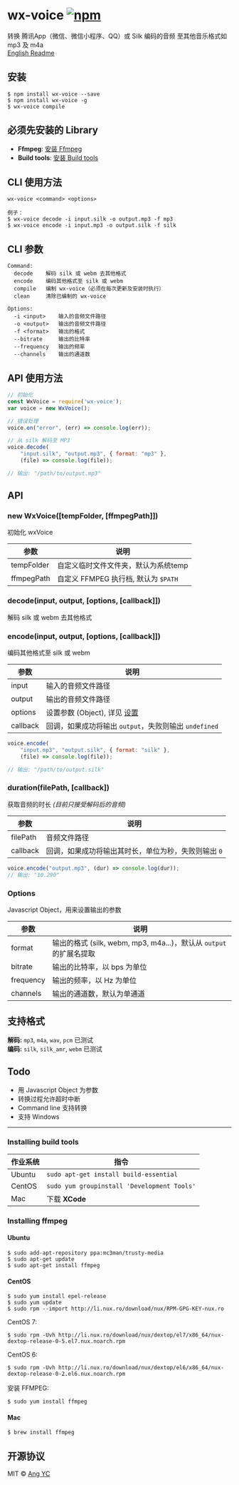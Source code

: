 # wx-voice [![npm](https://img.shields.io/npm/v/wx-voice.svg?colorB=4c1)](https://www.npmjs.com/package/wx-voice)
转换 腾讯App（微信、微信小程序、QQ）或 Silk 编码的音频 至其他音乐格式如 mp3 及 m4a  
[English Readme](README.md)


## 安装
```
$ npm install wx-voice --save
$ npm install wx-voice -g
$ wx-voice compile
```


## 必须先安装的 Library
- **Ffmpeg**: [安装 Ffmpeg](#installing-ffmpeg)
- **Build tools**: [安装 Build tools](#installing-build-tools)


## CLI 使用方法
`wx-voice <command> <options>`
```
例子：
$ wx-voice decode -i input.silk -o output.mp3 -f mp3
$ wx-voice encode -i input.mp3 -o output.silk -f silk
```


## CLI 参数
```
Command:
  decode    解码 silk 或 webm 去其他格式
  encode    编码其他格式至 silk 或 webm
  compile   编制 wx-voice（必须在每次更新及安装时执行）
  clean     清除已编制的 wx-voice

Options:
  -i <input>    输入的音频文件路径
  -o <output>   输出的音频文件路径
  -f <format>   输出的格式
  --bitrate     输出的比特率
  --frequency   输出的频率
  --channels    输出的通道数
```


## API 使用方法
```js
// 初始化
const WxVoice = require('wx-voice');
var voice = new WxVoice();

// 错误处理
voice.on("error", (err) => console.log(err));

// 从 silk 解码至 MP3
voice.decode(
    "input.silk", "output.mp3", { format: "mp3" },
    (file) => console.log(file));

// 输出: "/path/to/output.mp3"
```


## API

### new WxVoice([tempFolder, [ffmpegPath]])
初始化 wxVoice

| 参数 | 说明 |
| ---------- | ----------- |
| tempFolder | 自定义临时文件文件夹，默认为系统temp |
| ffmpegPath | 自定义 FFMPEG 执行档, 默认为 `$PATH` |

### decode(input, output, [options, [callback]])
解码 silk 或 webm 去其他格式

### encode(input, output, [options, [callback]])
编码其他格式至 silk 或 webm

| 参数 | 说明 |
| --------- | ---------------- |
| input     | 输入的音频文件路径  |
| output    | 输出的音频文件路径  |
| options   | 设置参数 (Object), 详见 [设置](#options) |
| callback  | 回调，如果成功将输出 `output`，失败则输出 `undefined` |
```js
voice.encode(
    "input.mp3", "output.silk", { format: "silk" },
    (file) => console.log(file));

// 输出: "/path/to/output.silk"
```

### duration(filePath, [callback])
获取音频的时长
*(目前只接受解码后的音频)*

| 参数 | 说明 |
| --------- | ---------------------- |
| filePath  | 音频文件路径 |
| callback  | 回调，如果成功将输出其时长，单位为秒，失败则输出 `0` |
```js
voice.encode("output.mp3", (dur) => console.log(dur));
// 输出: "10.290"
```


### Options
Javascript Object，用来设置输出的参数

| 参数       | 说明 |
| --------- | ---- |
| format    | 输出的格式 (silk, webm, mp3, m4a...)，默认从 `output` 的扩展名提取 |
| bitrate   | 输出的比特率，以 bps 为单位 |
| frequency | 输出的频率，以 Hz 为单位    |
| channels  | 输出的通道数，默认为单通道   |


## 支持格式
**解码:** `mp3`, `m4a`, `wav`, `pcm` 已测试  
**编码:** `silk`, `silk_amr`, `webm` 已测试


## Todo
- 用 Javascript Object 为参数
- 转换过程允许超时中断
- Command line 支持转换
- 支持 Windows


---


### Installing build tools

| 作业系统 | 指令 |
| ------- | ---- |
| Ubuntu  | `sudo apt-get install build-essential` |
| CentOS  | `sudo yum groupinstall 'Development Tools'` |
| Mac     | 下载 **XCode** |

### Installing ffmpeg
#### Ubuntu
```
$ sudo add-apt-repository ppa:mc3man/trusty-media  
$ sudo apt-get update  
$ sudo apt-get install ffmpeg
```
#### CentOS
```
$ sudo yum install epel-release
$ sudo yum update
$ sudo rpm --import http://li.nux.ro/download/nux/RPM-GPG-KEY-nux.ro
```
CentOS 7:
```
$ sudo rpm -Uvh http://li.nux.ro/download/nux/dextop/el7/x86_64/nux-dextop-release-0-5.el7.nux.noarch.rpm
```
CentOS 6:
```
$ sudo rpm -Uvh http://li.nux.ro/download/nux/dextop/el6/x86_64/nux-dextop-release-0-2.el6.nux.noarch.rpm
```
安装 FFMPEG:
```
$ sudo yum install ffmpeg
```
#### Mac
```
$ brew install ffmpeg
```


## 开源协议
MIT © [Ang YC](https://angyc.com)
